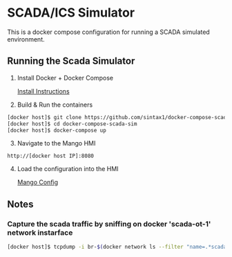 # SCADA/ICS Simulator
This is a docker compose configuration for running a SCADA simulated environment.

## Running the Scada Simulator

1. Install Docker + Docker Compose

    [Install Instructions](https://docs.docker.com/compose/install/)

2. Build & Run the containers
```bash
[docker host]$ git clone https://github.com/sintax1/docker-compose-scada-sim.git
[docker host]$ cd docker-compose-scada-sim
[docker host]$ docker-compose up
```

3. Navigate to the Mango HMI
```
http://[docker host IP]:8080
```

4. Load the configuration into the HMI
    
    [Mango Config](https://github.com/sintax1/mango-automation-configs/blob/master/config.json)


## Notes
### Capture the scada traffic by sniffing on docker 'scada-ot-1' network instarface
```bash
[docker host]$ tcpdump -i br-$(docker network ls --filter "name=.*scada-ot-1" --format "{{.ID}}")
```
